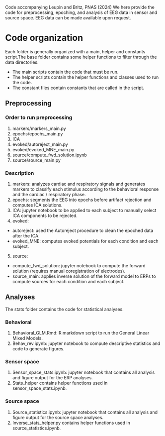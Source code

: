 Code accompanying Leupin and Britz, PNAS (2024)
We here provide the code for preprocessing, epoching, and analysis of EEG data in sensor and source space. EEG data can be made available upon request.
# Code organization
Each folder is generally organized with a main, helper and constants script.The base folder contains some helper functions to filter through the data directories.
- The main scripts contain the code that must be run.
- The helper scripts contain the helper functions and classes used to run the code.
- The constant files contain constants that are called in the script.
## Preprocessing
### Order to run preprocessing
1) markers/markers_main.py 
2) epochs/epochs_main.py
3) ICA
4) evoked/autoreject_main.py
5) evoked/evoked_MNE_main.py
6) source/compute_fwd_solution.ipynb
7) source/source_main.py
### Description
1)	markers: analyzes cardiac and respiratory signals and generates markers to classify each stimulus according to the behavioral response and the cardiac / respiratory phase.
2)	epochs: segments the EEG into epochs before artifact rejection and computes ICA solutions.
3)	ICA: jupyter notebook to be applied to each subject to manually select ICA components to be rejected.
4)	evoked:
  - autoreject: used the Autoreject procedure to clean the epoched data after the ICA.
  - evoked_MNE: computes evoked potentials for each condition and each subject.
5)	source:
  - compute_fwd_solution: jupyter notebook to compute the forward solution (requires manual coregistration of electrodes).
  - source_main: applies inverse solution of the forward model to ERPs to compute sources for each condition and each subject.

## Analyses
The stats folder contains the code for statistical analyses.
### Behavioral
1)	Behavioral_GLM.Rmd: R markdown script to run the General Linear Mixed Models.
2)	Behav_rev.ipynb: jupyter notebook to compute descriptive statistics and code to generate figures.
### Sensor space
1)	Sensor_space_stats.ipynb: jupyter notebook that contains all analysis and figure output for the ERP analyses.
2)	Stats_helper contains helper functions used in sensor_space_stats.ipynb.
### Source space
1)	Source_statistics.ipynb: jupyter notebook that contains all analysis and figure output for the source space analyses.
2)	Inverse_stats_helper.py contains helper functions used in source_statistics.ipynb.







